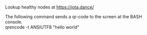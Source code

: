 Lookup healthy nodes at https://iota.dance/	 

The following command sends a qr-code to the screen at the BASH console.  
qrencode -t ANSIUTF8 "hello world"  


